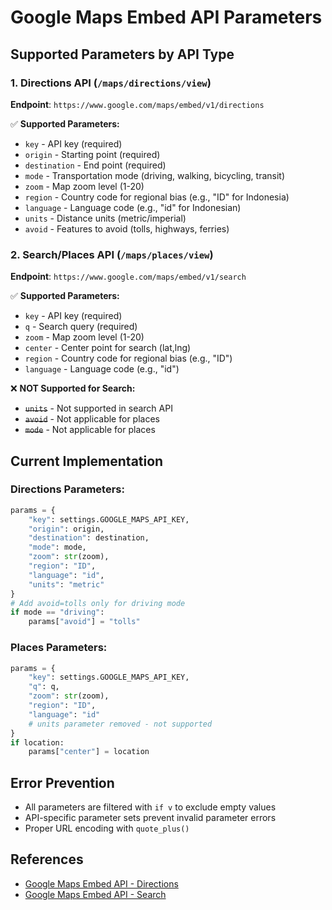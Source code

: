 # Google Maps Embed API Parameters

## Supported Parameters by API Type

### 1. Directions API (`/maps/directions/view`)
**Endpoint**: `https://www.google.com/maps/embed/v1/directions`

✅ **Supported Parameters:**
- `key` - API key (required)
- `origin` - Starting point (required)
- `destination` - End point (required)
- `mode` - Transportation mode (driving, walking, bicycling, transit)
- `zoom` - Map zoom level (1-20)
- `region` - Country code for regional bias (e.g., "ID" for Indonesia)
- `language` - Language code (e.g., "id" for Indonesian)
- `units` - Distance units (metric/imperial)
- `avoid` - Features to avoid (tolls, highways, ferries)

### 2. Search/Places API (`/maps/places/view`)
**Endpoint**: `https://www.google.com/maps/embed/v1/search`

✅ **Supported Parameters:**
- `key` - API key (required)
- `q` - Search query (required)
- `zoom` - Map zoom level (1-20)
- `center` - Center point for search (lat,lng)
- `region` - Country code for regional bias (e.g., "ID")
- `language` - Language code (e.g., "id")

❌ **NOT Supported for Search:**
- ~~`units`~~ - Not supported in search API
- ~~`avoid`~~ - Not applicable for places
- ~~`mode`~~ - Not applicable for places

## Current Implementation

### Directions Parameters:
```python
params = {
    "key": settings.GOOGLE_MAPS_API_KEY,
    "origin": origin,
    "destination": destination,
    "mode": mode,
    "zoom": str(zoom),
    "region": "ID",
    "language": "id",
    "units": "metric"
}
# Add avoid=tolls only for driving mode
if mode == "driving":
    params["avoid"] = "tolls"
```

### Places Parameters:
```python
params = {
    "key": settings.GOOGLE_MAPS_API_KEY,
    "q": q,
    "zoom": str(zoom),
    "region": "ID",
    "language": "id"
    # units parameter removed - not supported
}
if location:
    params["center"] = location
```

## Error Prevention

- All parameters are filtered with `if v` to exclude empty values
- API-specific parameter sets prevent invalid parameter errors
- Proper URL encoding with `quote_plus()`

## References

- [Google Maps Embed API - Directions](https://developers.google.com/maps/documentation/embed/get-started#directions_mode)
- [Google Maps Embed API - Search](https://developers.google.com/maps/documentation/embed/get-started#search_mode)